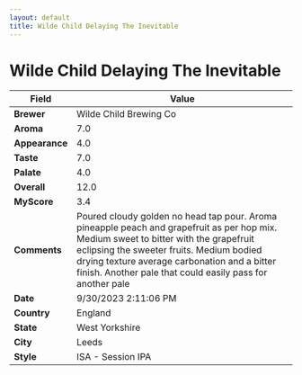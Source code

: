 ```yaml
---
layout: default
title: Wilde Child Delaying The Inevitable
---
```


# Wilde Child Delaying The Inevitable

| Field         | Value                                                                                                   |
|---------------|---------------------------------------------------------------------------------------------------------|
| **Brewer**    | Wilde Child Brewing Co                                                                                        |
| **Aroma**     | 7.0                                                                                         |
| **Appearance**| 4.0                                                                                    |
| **Taste**     | 7.0                                                                                         |
| **Palate**    | 4.0                                                                                        |
| **Overall**   | 12.0                                                                                       |
| **MyScore**   | 3.4                                                                                       |
| **Comments**  | Poured cloudy golden no head tap pour. Aroma pineapple peach and grapefruit as per hop mix. Medium sweet to bitter with the grapefruit eclipsing the sweeter fruits. Medium bodied drying texture average carbonation and a bitter finish. Another pale that could easily pass for another pale                                                                                       |
| **Date**      | 9/30/2023 2:11:06 PM                                                                                          |
| **Country**   | England                                                                                       |
| **State**     | West Yorkshire                                                                                         |
| **City**      | Leeds                                                                                          |
| **Style**     | ISA - Session IPA                                                                                         |
